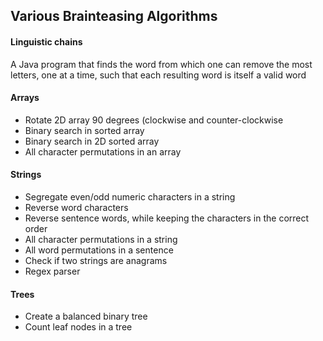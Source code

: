 ## Various Brainteasing Algorithms

#### Linguistic chains
A Java program that finds the word from which one can remove the most letters, one at a time, such that each resulting word is itself a valid word

#### Arrays
* Rotate 2D array 90 degrees (clockwise and counter-clockwise
* Binary search in sorted array
* Binary search in 2D sorted array
* All character permutations in an array

#### Strings
* Segregate even/odd numeric characters in a string
* Reverse word characters
* Reverse sentence words, while keeping the characters in the correct order
* All character permutations in a string
* All word permutations in a sentence
* Check if two strings are anagrams
* Regex parser

#### Trees
* Create a balanced binary tree
* Count leaf nodes in a tree
